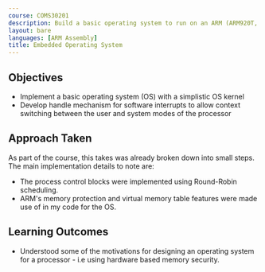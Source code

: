 ```yaml
---
course: COMS30201
description: Build a basic operating system to run on an ARM (ARM920T, ARM940T) processor.
layout: bare
languages: [ARM Assembly]
title: Embedded Operating System
---
```


## Objectives

* Implement a basic operating system (OS) with a simplistic OS kernel
* Develop handle mechanism for software interrupts to allow context switching between the user and system modes of the processor


## Approach Taken

As part of the course, this takes was already broken down into small steps.  The main implementation details to note are:

* The process control blocks were implemented using Round-Robin scheduling.  
* ARM's memory protection and virtual memory table features were made use of in my code for the OS.

## Learning Outcomes

* Understood some of the motivations for designing an operating system for a processor - i.e using hardware based memory security.
